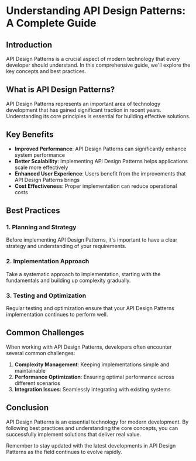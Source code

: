 # Understanding API Design Patterns: A Complete Guide

## Introduction

API Design Patterns is a crucial aspect of modern technology that every developer should understand. In this comprehensive guide, we'll explore the key concepts and best practices.

## What is API Design Patterns?

API Design Patterns represents an important area of technology development that has gained significant traction in recent years. Understanding its core principles is essential for building effective solutions.

## Key Benefits

- **Improved Performance**: API Design Patterns can significantly enhance system performance
- **Better Scalability**: Implementing API Design Patterns helps applications scale more effectively  
- **Enhanced User Experience**: Users benefit from the improvements that API Design Patterns brings
- **Cost Effectiveness**: Proper implementation can reduce operational costs

## Best Practices

### 1. Planning and Strategy

Before implementing API Design Patterns, it's important to have a clear strategy and understanding of your requirements.

### 2. Implementation Approach

Take a systematic approach to implementation, starting with the fundamentals and building up complexity gradually.

### 3. Testing and Optimization

Regular testing and optimization ensure that your API Design Patterns implementation continues to perform well.

## Common Challenges

When working with API Design Patterns, developers often encounter several common challenges:

1. **Complexity Management**: Keeping implementations simple and maintainable
2. **Performance Optimization**: Ensuring optimal performance across different scenarios
3. **Integration Issues**: Seamlessly integrating with existing systems

## Conclusion

API Design Patterns is an essential technology for modern development. By following best practices and understanding the core concepts, you can successfully implement solutions that deliver real value.

Remember to stay updated with the latest developments in API Design Patterns as the field continues to evolve rapidly.